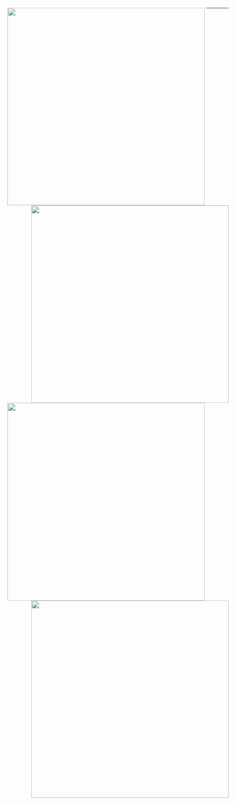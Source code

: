 <kbd><a href="https://www.linkedin.com/in/kate-balabanovich/"><img src="https://github.com/user-attachments/assets/56cad08a-af44-4725-9513-2f12117baa11" align="left" height="450" width="450"/></a></kbd><kbd><a href="https://docs.google.com/document/d/13_Z1-7x9poBeIgz2PzFqfmNTTwJlmKnasA9XsLHG0Mo/edit?usp=sharing"><img src="https://github.com/user-attachments/assets/35df8ca8-f0bd-467f-8b42-e912dda99f1e" align="right" height="450" width="450"/></a></kbd>
<hr>
<kbd><a href="https://www.kaggle.com/a113ssa"><img src="https://github.com/user-attachments/assets/42082d53-fb8a-4bf5-82ad-51e0ee417501" align="left" height="450" width="450"/></a></kbd>
<kbd><a href="https://leetcode.com/u/a113ssa/"><img src="https://github.com/user-attachments/assets/4cdedff0-9063-4be8-9961-df5bbe5ff69f" align="right" height="450" width="450"/></a></kbd>

